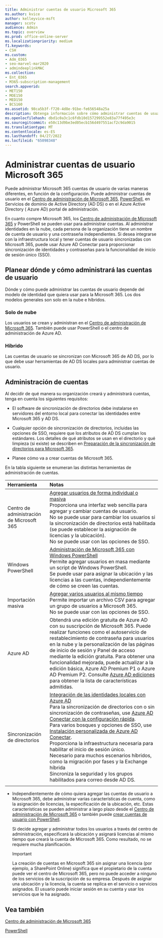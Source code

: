 ```yaml
---
title: Administrar cuentas de usuario Microsoft 365
ms.author: kvice
author: kelleyvice-msft
manager: scotv
audience: Admin
ms.topic: overview
ms.prod: office-online-server
ms.localizationpriority: medium
f1.keywords:
- CSH
ms.custom:
- Adm_O365
- seo-marvel-mar2020
- admindeeplinkMAC
ms.collection:
- Ent_O365
- M365-subscription-management
search.appverid:
- MET150
- MOE150
- MED150
- BCS160
ms.assetid: 98ca5b3f-f720-4d8e-91be-fe656548a25a
description: Obtenga información sobre cómo administrar cuentas de usuario Microsoft 365.
ms.openlocfilehash: dbd1c0a3c1c6fdb10d157299552e83a77f495e3c
ms.sourcegitcommit: e50c13d9be3ed05ecb156d497551acf2c9da9015
ms.translationtype: MT
ms.contentlocale: es-ES
ms.lasthandoff: 04/27/2022
ms.locfileid: "65098348"
---
```

# <a name="manage-microsoft-365-user-accounts"></a>Administrar cuentas de usuario Microsoft 365

Puede administrar Microsoft 365 cuentas de usuario de varias maneras diferentes, en función de la configuración. Puede administrar cuentas de usuario en el [Centro de administración de Microsoft 365](/admin), [PowerShell](manage-user-accounts-and-licenses-with-microsoft-365-powershell.md), en Servicios de dominio de Active Directory (AD DS) o en el Azure Active Directory ( Azure AD) portal de administración. 

En cuanto compre Microsoft 365, los <a href="https://go.microsoft.com/fwlink/p/?linkid=2024339" target="_blank">Centro de administración de Microsoft 365</a> y PowerShell se pueden usar para administrar cuentas. Al administrar identidades en la nube, cada persona de la organización tiene un nombre de cuenta de usuario y una contraseña independientes. Si desea integrarse con la infraestructura local y tener cuentas de usuario sincronizadas con Microsoft 365, puede usar Azure AD Conectar para proporcionar sincronización de identidades y contraseñas para la funcionalidad de inicio de sesión único (SSO).
  
## <a name="plan-for-where-and-how-you-will-manage-your-user-accounts"></a>Planear dónde y cómo administrará las cuentas de usuario

Dónde y cómo puede administrar las cuentas de usuario depende del modelo de identidad que quiera usar para la Microsoft 365. Los dos modelos generales son solo en la nube e híbridos.
  
### <a name="cloud-only"></a>Solo de nube

Los usuarios se crean y administran en el <a href="https://go.microsoft.com/fwlink/p/?linkid=2024339" target="_blank">Centro de administración de Microsoft 365</a>. También puede usar PowerShell o el centro de administración de Azure AD. 
    
### <a name="hybrid"></a>Híbrido

Las cuentas de usuario se sincronizan con Microsoft 365 de AD DS, por lo que debe usar herramientas de AD DS locales para administrar cuentas de usuario. 
    
## <a name="managing-accounts"></a>Administración de cuentas

Al decidir de qué manera su organización creará y administrará cuentas, tenga en cuenta los siguientes requisitos:
  
- El software de sincronización de directorios debe instalarse en servidores del entorno local para conectar las identidades entre Microsoft 365 y AD DS.
    
- Cualquier opción de sincronización de directorios, incluidas las opciones de SSO, requiere que los atributos de AD DS cumplan los estándares. Los detalles de qué atributos se usan en el directorio y qué limpieza (si existe) se describen en [Preparación de la sincronización de directorios para Microsoft 365](prepare-for-directory-synchronization.md). 
    
- Planee cómo va a crear cuentas de Microsoft 365.
    
En la tabla siguiente se enumeran las distintas herramientas de administración de cuentas.
    
|Herramienta|Notas|
|:-----|:-----|
|Centro de administración de Microsoft 365  <br/> |[Agregar usuarios de forma individual o masiva](../admin/add-users/add-users.md) <br/>  Proporciona una interfaz web sencilla para agregar y cambiar cuentas de usuario.  <br/>  No se puede usar para cambiar los usuarios si la sincronización de directorios está habilitada (se puede establecer la asignación de licencias y la ubicación).  <br/>  No se puede usar con las opciones de SSO.  <br/> |
|Windows PowerShell  <br/> |[Administración de Microsoft 365 con Windows PowerShell](./manage-microsoft-365-with-microsoft-365-powershell.md) <br/>  Permite agregar usuarios en masa mediante un script de Windows PowerShell.  <br/>  Se puede usar para asignar la ubicación y las licencias a las cuentas, independientemente de cómo se creen las cuentas.  <br/> |
|Importación masiva  <br/> |[Agregar varios usuarios al mismo tiempo](add-several-users-at-the-same-time.md) <br/>  Permite importar un archivo CSV para agregar un grupo de usuarios a Microsoft 365.  <br/>  No se puede usar con las opciones de SSO.  <br/> |
|Azure AD  <br/> |Obtendrá una edición gratuita de Azure AD con su suscripción de Microsoft 365. Puede realizar funciones como el autoservicio de restablecimiento de contraseña para usuarios en la nube y la personalización de las páginas de inicio de sesión y Panel de acceso mediante la edición gratuita. Para obtener una funcionalidad mejorada, puede actualizar a la edición básica, Azure AD Premium P1 o Azure AD Premium P2. Consulte [Azure AD ediciones](/azure/active-directory/fundamentals/active-directory-whatis) para obtener la lista de características admitidas.  <br/> |
|Sincronización de directorios  <br/> |[Integración de las identidades locales con Azure AD](/azure/active-directory/hybrid/whatis-hybrid-identity) <br/>  Para la sincronización de directorios con o sin sincronización de contraseñas, use [Azure AD Conectar con la configuración rápida](/azure/active-directory/hybrid/how-to-connect-install-express).  <br/>  Para varios bosques y opciones de SSO, use [Instalación personalizada de Azure AD Conectar](/azure/active-directory/hybrid/how-to-connect-install-custom).  <br/>  Proporciona la infraestructura necesaria para habilitar el inicio de sesión único.  <br/>  Necesario para muchos escenarios híbridos, como la migración por fases y la Exchange híbrida  <br/>  Sincroniza la seguridad y los grupos habilitados para correo desde AD DS.  <br/> |
|||
   
- Independientemente de cómo quiera agregar las cuentas de usuario a Microsoft 365, debe administrar varias características de cuenta, como la asignación de licencias, la especificación de la ubicación, etc. Estas características se pueden administrar a largo plazo desde el <a href="https://go.microsoft.com/fwlink/p/?linkid=2024339" target="_blank">Centro de administración de Microsoft 365</a> o también puede [crear cuentas de usuario con PowerShell](./create-user-accounts-with-microsoft-365-powershell.md).
    
    Si decide agregar y administrar todos los usuarios a través del centro de administración, especificará la ubicación y asignará licencias al mismo tiempo que creará la cuenta de Microsoft 365. Como resultado, no se requiere mucha planificación.
    
    > [!IMPORTANT]
    > La creación de cuentas en Microsoft 365 sin asignar una licencia (por ejemplo, a SharePoint Online) significa que el propietario de la cuenta puede ver el centro de Microsoft 365, pero no puede acceder a ninguno de los servicios de la suscripción de su empresa. Después de asignar una ubicación y la licencia, la cuenta se replica en el servicio o servicios asignados. El usuario puede iniciar sesión en su cuenta y usar los servicios que le ha asignado. 
  
## <a name="see-also"></a>Vea también

[Centro de administración de Microsoft 365](/admin)

[PowerShell](manage-user-accounts-and-licenses-with-microsoft-365-powershell.md)